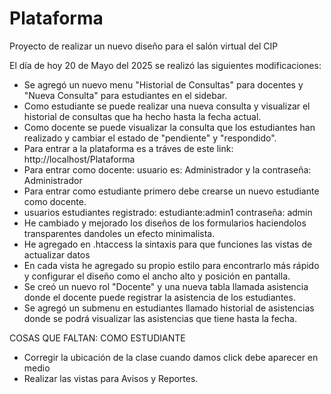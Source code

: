 # Plataforma
Proyecto de realizar un nuevo diseño para el salón virtual del CIP



El día de hoy 20 de Mayo del 2025 se realizó las siguientes modificaciones:
- Se agregó un nuevo menu "Historial de Consultas" para docentes y "Nueva Consulta" para estudiantes en el sidebar.
- Como estudiante se puede realizar una nueva consulta y visualizar el historial de consultas que ha hecho hasta la fecha actual.
- Como docente se puede visualizar la consulta que los estudiantes han realizado y cambiar el estado de "pendiente" y "respondido".
- Para entrar a la plataforma es a tráves de este link: http://localhost/Plataforma
- Para entrar como docente:
   usuario es: Administrador y la contraseña: Administrador
- Para entrar como estudiante primero debe crearse un nuevo estudiante como docente.
- usuarios estudiantes registrado: 
   estudiante:admin1 contraseña: admin
- He cambiado y mejorado los diseños de los formularios haciendolos transparentes dandoles un efecto minimalista.
- He agregado en .htaccess la sintaxis para que funciones las vistas de actualizar datos
- En cada vista he agregado su propio estilo para encontrarlo más rápido y configurar el diseño como el ancho alto y posición en pantalla.
- Se creó un nuevo rol "Docente" y una nueva tabla llamada asistencia donde el docente puede registrar la asistencia de los estudiantes.
- Se agregó un submenu en estudiantes llamado historial de asistencias donde se podrá visualizar las asistencias que tiene hasta la fecha.


COSAS QUE FALTAN:
COMO ESTUDIANTE

- Corregir la ubicación de la clase cuando damos click debe aparecer en medio
- Realizar las vistas para Avisos y Reportes.
